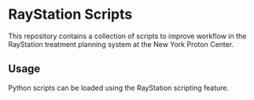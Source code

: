 # RayStation Scripts

This repository contains a collection of scripts to improve workflow in the RayStation treatment planning system at the New York Proton Center.

## Usage

Python scripts can be loaded using the RayStation scripting feature.
